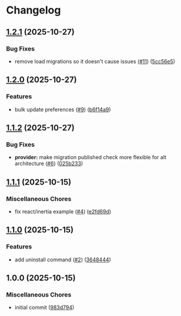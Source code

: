 # Changelog

## [1.2.1](https://github.com/sysmatter/laravel-notification-preferences/compare/v1.2.0...v1.2.1) (2025-10-27)


### Bug Fixes

* remove load migrations so it doesn't cause issues ([#11](https://github.com/sysmatter/laravel-notification-preferences/issues/11)) ([5cc56e5](https://github.com/sysmatter/laravel-notification-preferences/commit/5cc56e52fb97dc69ff25205bb1a52e4aecb91224))

## [1.2.0](https://github.com/sysmatter/laravel-notification-preferences/compare/v1.1.2...v1.2.0) (2025-10-27)


### Features

* bulk update preferences ([#9](https://github.com/sysmatter/laravel-notification-preferences/issues/9)) ([b6f14a9](https://github.com/sysmatter/laravel-notification-preferences/commit/b6f14a9bbf12cb9170d797a80f48a6ff6d818015))

## [1.1.2](https://github.com/sysmatter/laravel-notification-preferences/compare/v1.1.1...v1.1.2) (2025-10-27)


### Bug Fixes

* **provider:** make migration published check more flexible for alt architecture ([#6](https://github.com/sysmatter/laravel-notification-preferences/issues/6)) ([025b233](https://github.com/sysmatter/laravel-notification-preferences/commit/025b233d275b51d47cd4f693af708341c13e9407))

## [1.1.1](https://github.com/sysmatter/laravel-notification-preferences/compare/v1.1.0...v1.1.1) (2025-10-15)


### Miscellaneous Chores

* fix react/inertia example ([#4](https://github.com/sysmatter/laravel-notification-preferences/issues/4)) ([e2fd69d](https://github.com/sysmatter/laravel-notification-preferences/commit/e2fd69d5f822af5e9e9fff8a78b897ffbca06832))

## [1.1.0](https://github.com/sysmatter/laravel-notification-preferences/compare/v1.0.0...v1.1.0) (2025-10-15)


### Features

* add uninstall command ([#2](https://github.com/sysmatter/laravel-notification-preferences/issues/2)) ([3648444](https://github.com/sysmatter/laravel-notification-preferences/commit/36484443a856de566590b818b2e240d8ec70481f))

## 1.0.0 (2025-10-15)


### Miscellaneous Chores

* initial commit ([983d794](https://github.com/sysmatter/laravel-notification-preferences/commit/983d794af2171624d8261f1c364434fad90f7428))
